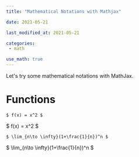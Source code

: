 ```yaml
---
title: "Mathematical Notations with Mathjax"

date: 2021-05-21

last_modified_at: 2021-05-21

categories:
 - math

use_math: true
---
```


Let's try some mathematical notations with MathJax.

# Functions
```
$ f(x) = x^2 $
```
$ f(x) = x^2 $

```
$ \lim_{n\to \infty}(1+\frac{1}{n})^n $
```
$ \lim_{n\to \infty}(1+\frac{1}{n})^n $
